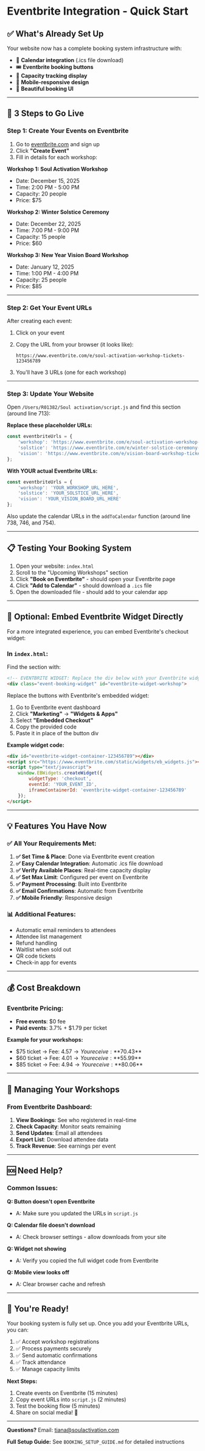 # Eventbrite Integration - Quick Start

## ✅ What's Already Set Up

Your website now has a complete booking system infrastructure with:
- 📅 **Calendar integration** (.ics file download)
- 🎟️ **Eventbrite booking buttons**
- 👥 **Capacity tracking display**
- 📱 **Mobile-responsive design**
- 🎨 **Beautiful booking UI**

---

## 🚀 3 Steps to Go Live

### Step 1: Create Your Events on Eventbrite

1. Go to [eventbrite.com](https://www.eventbrite.com) and sign up
2. Click **"Create Event"**
3. Fill in details for each workshop:

**Workshop 1: Soul Activation Workshop**
- Date: December 15, 2025
- Time: 2:00 PM - 5:00 PM
- Capacity: 20 people
- Price: $75

**Workshop 2: Winter Solstice Ceremony**
- Date: December 22, 2025
- Time: 7:00 PM - 9:00 PM
- Capacity: 15 people
- Price: $60

**Workshop 3: New Year Vision Board Workshop**
- Date: January 12, 2025
- Time: 1:00 PM - 4:00 PM
- Capacity: 25 people
- Price: $85

---

### Step 2: Get Your Event URLs

After creating each event:

1. Click on your event
2. Copy the URL from your browser (it looks like):
   ```
   https://www.eventbrite.com/e/soul-activation-workshop-tickets-123456789
   ```

3. You'll have 3 URLs (one for each workshop)

---

### Step 3: Update Your Website

Open `/Users/R01382/Soul activation/script.js` and find this section (around line 713):

**Replace these placeholder URLs:**

```javascript
const eventbriteUrls = {
    'workshop': 'https://www.eventbrite.com/e/soul-activation-workshop-tickets-123456789',
    'solstice': 'https://www.eventbrite.com/e/winter-solstice-ceremony-tickets-123456789',
    'vision': 'https://www.eventbrite.com/e/vision-board-workshop-tickets-123456789'
};
```

**With YOUR actual Eventbrite URLs:**

```javascript
const eventbriteUrls = {
    'workshop': 'YOUR_WORKSHOP_URL_HERE',
    'solstice': 'YOUR_SOLSTICE_URL_HERE',
    'vision': 'YOUR_VISION_BOARD_URL_HERE'
};
```

Also update the calendar URLs in the `addToCalendar` function (around line 738, 746, and 754).

---

## 📋 Testing Your Booking System

1. Open your website: `index.html`
2. Scroll to the "Upcoming Workshops" section
3. Click **"Book on Eventbrite"** - should open your Eventbrite page
4. Click **"Add to Calendar"** - should download a `.ics` file
5. Open the downloaded file - should add to your calendar app

---

## 🎨 Optional: Embed Eventbrite Widget Directly

For a more integrated experience, you can embed Eventbrite's checkout widget:

### In `index.html`:

Find the section with:
```html
<!-- EVENTBRITE WIDGET: Replace the div below with your Eventbrite widget code -->
<div class="event-booking-widget" id="eventbrite-widget-workshop">
```

Replace the buttons with Eventbrite's embedded widget:

1. Go to Eventbrite event dashboard
2. Click **"Marketing"** → **"Widgets & Apps"**
3. Select **"Embedded Checkout"**
4. Copy the provided code
5. Paste it in place of the button div

**Example widget code:**
```html
<div id="eventbrite-widget-container-123456789"></div>
<script src="https://www.eventbrite.com/static/widgets/eb_widgets.js"></script>
<script type="text/javascript">
    window.EBWidgets.createWidget({
        widgetType: 'checkout',
        eventId: 'YOUR_EVENT_ID',
        iframeContainerId: 'eventbrite-widget-container-123456789'
    });
</script>
```

---

## 💡 Features You Have Now

### ✅ All Your Requirements Met:

1. **✅ Set Time & Place**: Done via Eventbrite event creation
2. **✅ Easy Calendar Integration**: Automatic .ics file download
3. **✅ Verify Available Places**: Real-time capacity display
4. **✅ Set Max Limit**: Configured per event on Eventbrite
5. **✅ Payment Processing**: Built into Eventbrite
6. **✅ Email Confirmations**: Automatic from Eventbrite
7. **✅ Mobile Friendly**: Responsive design

### 📊 Additional Features:

- Automatic email reminders to attendees
- Attendee list management
- Refund handling
- Waitlist when sold out
- QR code tickets
- Check-in app for events

---

## 💰 Cost Breakdown

### Eventbrite Pricing:
- **Free events**: $0 fee
- **Paid events**: 3.7% + $1.79 per ticket

**Example for your workshops:**
- $75 ticket → Fee: $4.57 → You receive: **$70.43**
- $60 ticket → Fee: $4.01 → You receive: **$55.99**
- $85 ticket → Fee: $4.94 → You receive: **$80.06**

---

## 📱 Managing Your Workshops

### From Eventbrite Dashboard:

1. **View Bookings**: See who registered in real-time
2. **Check Capacity**: Monitor seats remaining
3. **Send Updates**: Email all attendees
4. **Export List**: Download attendee data
5. **Track Revenue**: See earnings per event

---

## 🆘 Need Help?

### Common Issues:

**Q: Button doesn't open Eventbrite**
- A: Make sure you updated the URLs in `script.js`

**Q: Calendar file doesn't download**
- A: Check browser settings - allow downloads from your site

**Q: Widget not showing**
- A: Verify you copied the full widget code from Eventbrite

**Q: Mobile view looks off**
- A: Clear browser cache and refresh

---

## 🎉 You're Ready!

Your booking system is fully set up. Once you add your Eventbrite URLs, you can:

1. ✅ Accept workshop registrations
2. ✅ Process payments securely
3. ✅ Send automatic confirmations
4. ✅ Track attendance
5. ✅ Manage capacity limits

**Next Steps:**
1. Create events on Eventbrite (15 minutes)
2. Copy event URLs into `script.js` (2 minutes)
3. Test the booking flow (5 minutes)
4. Share on social media! 🎊

---

**Questions?** Email: tiana@soulactivation.com

**Full Setup Guide:** See `BOOKING_SETUP_GUIDE.md` for detailed instructions

